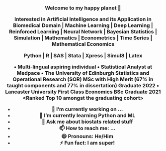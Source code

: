 <h3 align="center"> Welcome to my happy planet 👋

Interested in Artificial Intelligence and its Application in Biomedical Domain | Machine Learning | Deep Learning | Reinforced Learning | Neural Network | Bayesian Statistics | Simulation | Mathematics | Econometrics | Time Series | Mathematical Economics

Python | R | SAS | Stata | Xpress | Simul8 | Latex

• Multi-lingual aspiring individual 
• Statistical Analyst at Medpace
• The University of Edinburgh Statistics and Operational Research (SOR) MSc with High Merit (67% in taught components and 77% in dissertation) Graduate 2022
• Lancaster University First Class Economics BSc Graduate 2021 <Ranked Top 10 amongst the graduating cohort>


- 🔭 I’m currently working on ...
- 🌱 I’m currently learning Python and ML
- 💬 Ask me about biostats related stuff 
- 📫 How to reach me: ...
- 😄 Pronouns: He/Him
- ⚡ Fun fact: I am super!

